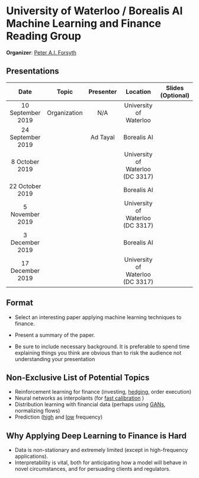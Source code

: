 # University of Waterloo / Borealis AI Machine Learning and Finance Reading Group

**Organizer**: [Peter A.I. Forsyth](mailto:peter.forsyth@borealisai.com)

## Presentations

|Date| Topic | Presenter| Location| Slides (Optional) | 
|:----------------:|:----------------------------------------:|:----------:|:------:|:-------:|
| 10 September 2019 | Organization | N/A | University of Waterloo| 
| 24 September 2019 | |Ad Tayal | Borealis AI |
| 8 October 2019 | | | University of Waterloo (DC 3317) |
| 22 October 2019 || | Borealis AI |
| 5 November 2019 | | | University of Waterloo  (DC 3317)|
| 3 December 2019 | | | Borealis AI |
| 17 December 2019 | | | University of Waterloo (DC 3317) |

## Format

* Select an interesting paper applying machine learning techniques to finance.

* Present a summary of the paper.

* Be sure to include necessary background.  It is preferable to spend time explaining things you think are obvious than to risk the audience not understanding your presentation

## Non-Exclusive List of Potential Topics
* Reinforcement learning for finance (investing, [hedging](https://arxiv.org/pdf/1802.03042.pdf), order execution)
* Neural networks as interpolants (for [fast calibration](https://arxiv.org/pdf/1901.09647.pdf) )
* Distribution learning with financial data (perhaps using [GANs](https://arxiv.org/pdf/1907.06673.pdf), normalizing flows)
* Prediction ([high](https://arxiv.org/pdf/1803.06917.pdf) and [low](http://dachxiu.chicagobooth.edu/download/ML.pdf) frequency)

## Why Applying Deep Learning to Finance is Hard
* Data is non-stationary and extremely limited (except in high-frequency applications).
* Interpretability is vital, both for anticipating how a model will behave in novel circumstances, and for persuading clients and regulators.
